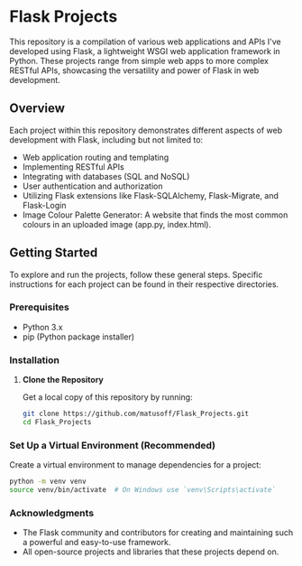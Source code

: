# Flask Projects

This repository is a compilation of various web applications and APIs I've developed using Flask, a lightweight WSGI web application framework in Python. These projects range from simple web apps to more complex RESTful APIs, showcasing the versatility and power of Flask in web development.

## Overview

Each project within this repository demonstrates different aspects of web development with Flask, including but not limited to:

- Web application routing and templating
- Implementing RESTful APIs
- Integrating with databases (SQL and NoSQL)
- User authentication and authorization
- Utilizing Flask extensions like Flask-SQLAlchemy, Flask-Migrate, and Flask-Login
- Image Colour Palette Generator: A website that finds the most common colours in an uploaded image (app.py, index.html).

## Getting Started

To explore and run the projects, follow these general steps. Specific instructions for each project can be found in their respective directories.

### Prerequisites

- Python 3.x
- pip (Python package installer)

### Installation

1. **Clone the Repository**

   Get a local copy of this repository by running:

   ```bash
   git clone https://github.com/matusoff/Flask_Projects.git
   cd Flask_Projects

### Set Up a Virtual Environment (Recommended)

Create a virtual environment to manage dependencies for a project:
   ```bash
   python -m venv venv
   source venv/bin/activate  # On Windows use `venv\Scripts\activate`
   ```

### Acknowledgments
- The Flask community and contributors for creating and maintaining such a powerful and easy-to-use framework.
- All open-source projects and libraries that these projects depend on.

